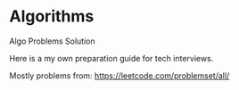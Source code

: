 # Algorithms
Algo Problems Solution

Here is a my own preparation guide for tech interviews.

Mostly problems from: https://leetcode.com/problemset/all/
